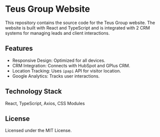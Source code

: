 # Teus Group Website
This repository contains the source code for the Teus Group website. The website is built with React and TypeScript and is integrated with 2 CRM systems for managing leads and client interactions.

## Features
* Responsive Design: Optimized for all devices.
* CRM Integration: Connects with HubSpot and GPlus CRM.
* Location Tracking: Uses `ipapi` API for visitor location.
* Google Analytics: Tracks user interactions.

## Technology Stack
React, TypeScript, Axios, CSS Modules

## License
Licensed under the MIT License.
